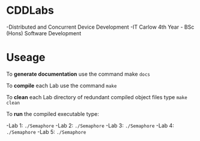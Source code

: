 # CDDLabs
-Distributed and Concurrent Device Development
-IT Carlow 4th Year - BSc (Hons) Software Development

# Useage

To **generate documentation** use the command make ```docs```

To **compile** each Lab use the command ```make```

To **clean** each Lab directory of redundant compiled object files type ```make clean```

To **run** the compiled executable type: 

-Lab 1: ```./Semaphore```
-Lab 2: ```./Semaphore```
-Lab 3: ```./Semaphore``` 
-Lab 4: ```./Semaphore``` 
-Lab 5: ```./Semaphore```
